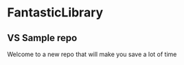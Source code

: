# FantasticLibrary

## VS Sample repo

Welcome to a new repo that will make you save a lot of time




